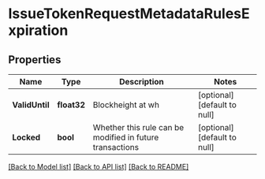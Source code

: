 # IssueTokenRequestMetadataRulesExpiration

## Properties
Name | Type | Description | Notes
------------ | ------------- | ------------- | -------------
**ValidUntil** | **float32** | Blockheight at wh | [optional] [default to null]
**Locked** | **bool** | Whether this rule can be modified in future transactions | [optional] [default to null]

[[Back to Model list]](../README.md#documentation-for-models) [[Back to API list]](../README.md#documentation-for-api-endpoints) [[Back to README]](../README.md)


